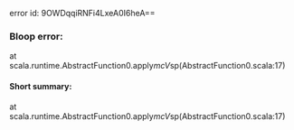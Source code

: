 error id: 9OWDqqiRNFi4LxeA0I6heA==
### Bloop error:

at scala.runtime.AbstractFunction0.apply$mcV$sp(AbstractFunction0.scala:17)
#### Short summary: 

at scala.runtime.AbstractFunction0.apply$mcV$sp(AbstractFunction0.scala:17)